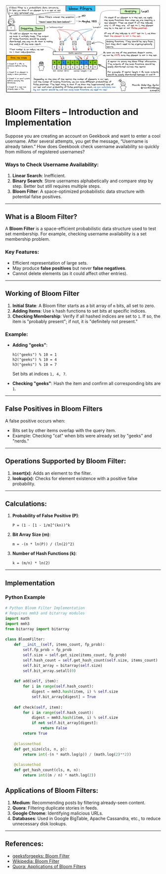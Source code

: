 ![Bloom Filter Example](bloom-filters-poster.png)
# Bloom Filters – Introduction and Implementation
Suppose you are creating an account on Geekbook and want to enter a cool username. After several attempts, you get the message, “Username is already taken.” How does Geekbook check username availability so quickly from millions of registered usernames?  

### Ways to Check Username Availability:
1. **Linear Search**: Inefficient.
2. **Binary Search**: Store usernames alphabetically and compare step by step. Better but still requires multiple steps.
3. **Bloom Filter**: A space-optimized probabilistic data structure with potential false positives.

---

## What is a Bloom Filter?

A **Bloom Filter** is a space-efficient probabilistic data structure used to test set membership. For example, checking username availability is a set membership problem.  

### Key Features:
- Efficient representation of large sets.
- May produce **false positives** but never **false negatives**.
- Cannot delete elements (as it could affect other entries).

---

## Working of Bloom Filter

1. **Initial State**: A Bloom filter starts as a bit array of `m` bits, all set to zero.
2. **Adding Items**: Use `k` hash functions to set bits at specific indices.
3. **Checking Membership**: Verify if all hashed indices are set to `1`. If so, the item is "probably present"; if not, it is "definitely not present."

### Example:
- **Adding "geeks"**:
  ```
  h1("geeks") % 10 = 1
  h2("geeks") % 10 = 4
  h3("geeks") % 10 = 7
  ```
  Set bits at indices `1, 4, 7`.

- **Checking "geeks"**:
  Hash the item and confirm all corresponding bits are `1`.

---

## False Positives in Bloom Filters

A false positive occurs when:
- Bits set by other items overlap with the query item.
- Example: Checking "cat" when bits were already set by "geeks" and "nerds."

---

## Operations Supported by Bloom Filter:
1. **insert(x)**: Adds an element to the filter.
2. **lookup(x)**: Checks for element existence with a positive false probability.

---

## Calculations:
1. **Probability of False Positive (P)**:
   ```
   P = (1 - [1 - 1/m]^(kn))^k
   ```
2. **Bit Array Size (m)**:
   ```
   m = -(n * ln(P)) / (ln(2)^2)
   ```
3. **Number of Hash Functions (k)**:
   ```
   k = (m/n) * ln(2)
   ```

---

## Implementation

### Python Example
```python
# Python Bloom Filter Implementation
# Requires mmh3 and bitarray modules
import math
import mmh3
from bitarray import bitarray

class BloomFilter:
    def __init__(self, items_count, fp_prob):
        self.fp_prob = fp_prob
        self.size = self.get_size(items_count, fp_prob)
        self.hash_count = self.get_hash_count(self.size, items_count)
        self.bit_array = bitarray(self.size)
        self.bit_array.setall(0)

    def add(self, item):
        for i in range(self.hash_count):
            digest = mmh3.hash(item, i) % self.size
            self.bit_array[digest] = True

    def check(self, item):
        for i in range(self.hash_count):
            digest = mmh3.hash(item, i) % self.size
            if not self.bit_array[digest]:
                return False
        return True

    @classmethod
    def get_size(cls, n, p):
        return int(-(n * math.log(p)) / (math.log(2)**2))

    @classmethod
    def get_hash_count(cls, m, n):
        return int((m / n) * math.log(2))
```

## Applications of Bloom Filters:
1. **Medium**: Recommending posts by filtering already-seen content.
2. **Quora**: Filtering duplicate stories in feeds.
3. **Google Chrome**: Identifying malicious URLs.
4. **Databases**: Used in Google BigTable, Apache Cassandra, etc., to reduce unnecessary disk lookups.

---

## References:
- [geeksforgeeks: Bloom Filter](https://www.geeksforgeeks.org/bloom-filters-introduction-and-python-implementation)
- [Wikipedia: Bloom Filter](https://en.wikipedia.org/wiki/Bloom_filter)
- [Quora: Applications of Bloom Filters](https://www.quora.com/What-are-the-best-applications-of-Bloom-filters)
